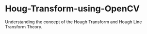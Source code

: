 # Houg-Transform-using-OpenCV
 Understanding the concept of the Hough Transform and Hough Line Transform Theory.
